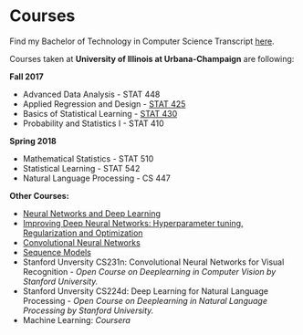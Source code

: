 # Courses 

Find my Bachelor of Technology in Computer Science Transcript [here](transcriptSubhankar.pdf).

Courses taken at **University of Illinois at Urbana-Champaign** are following:

**Fall 2017**

* Advanced Data Analysis - STAT 448
* Applied Regression and Design - [STAT 425](https://github.com/subhankar-ghosh/UIUC/tree/master/Fall17/Applied%20Regression)
* Basics of Statistical Learning - [STAT 430](https://github.com/subhankar-ghosh/UIUC/tree/master/Fall17/Basic%20Statistical%20Learning)
* Probability and Statistics I - STAT 410

**Spring 2018**

* Mathematical Statistics - STAT 510
* Statistical Learning - STAT 542
* Natural Language Processing - CS 447

**Other Courses:**

* [Neural Networks and Deep Learning](https://www.coursera.org/account/accomplishments/certificate/LWRAYHZZMLHE)
* [Improving Deep Neural Networks: Hyperparameter tuning, Regularization and Optimization](https://www.coursera.org/account/accomplishments/certificate/YXKVX3EGUW5D)
* [Convolutional Neural Networks](https://www.coursera.org/account/accomplishments/certificate/FK7BY78ZAWFQ)
* [Sequence Models](https://www.coursera.org/account/accomplishments/certificate/EFP49A7WYT2J)
* Stanford Unversity CS231n: Convolutional Neural Networks for Visual Recognition - *Open Course on Deeplearning in Computer Vision by Stanford University.*
* Stanford Unversity CS224d: Deep Learning for Natural Language Processing - *Open Course on Deeplearning in Natural Language Processing by Stanford University.*
* Machine Learning: *Coursera*
